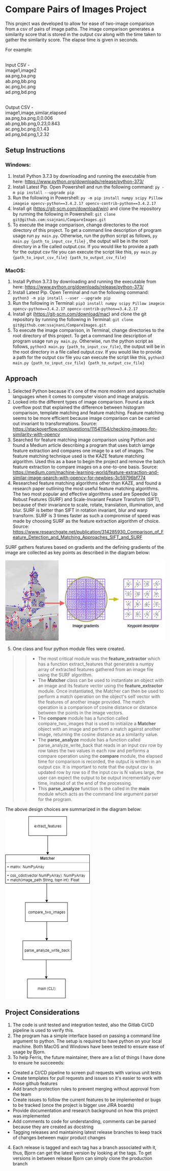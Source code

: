 # Compare Pairs of Images Project

This project was developed to allow for ease of two-image comparison from a csv of pairs of image paths. The image comparison generates a similarity score that is stored in the output csv along with the time taken to gather the similarity score. The elapse time is given in seconds.

For example: 

<br />Input CSV - 
<br />image1,image2 
<br />aa.png,ba.png 
<br />ab.png,bb.png 
<br />ac.png,bc.png 
<br />ad.png,bd.png

<br />Output CSV - 
<br />image1,image,similar,elapsed 
<br />aa.png,ba.png,0,0.006 
<br />ab.png,bb.png,0.23,0.843 
<br />ac.png,bc.png,0,1.43 
<br />ad.png,bd.png,1,2.32

## Setup Instructions

### Windows:

1) Install Python 3.7.3 by downloading and running the executable from here: https://www.python.org/downloads/release/python-373/
2) Install Latest Pip. Open Powershell and run the following command: `py -m pip install --upgrade pip`
3) Run the following in Powershell: `py -m pip install numpy scipy Pillow imageio opencv-python==3.4.2.17 opencv-contrib-python==3.4.2.17`
4) Install git (https://git-scm.com/download/win) and clone the repository by running the following in Powershell: `git clone git@github.com:ssajnani/CompareImages.git`
5) To execute the image comparison, change directories to the root directory of this project. To get a command line description of program usage run `py main.py`. Otherwise, run the python script as follows, `py main.py {path_to_input_csv_file}` , the output will be in the root directory in a file called output.csv. If you would like to provide a path for the output csv file you can execute the script like this, `py main.py {path_to_input_csv_file} {path_to_output_csv_file}`

### MacOS:

1) Install Python 3.7.3 by downloading and running the executable from here: https://www.python.org/downloads/release/python-373/
2) Install Latest Pip. Open Terminal and run the following command: `python3 -m pip install --user --upgrade pip`
3) Run the following in Terminal: `pip3 install numpy scipy Pillow imageio opencv-python==3.4.2.17 opencv-contrib-python==3.4.2.17`
4) Install git (https://git-scm.com/download/mac) and clone the git repository by running the following in Terminal: `git clone git@github.com:ssajnani/CompareImages.git`
5) To execute the image comparison, in Terminal, change directories to the root directory of this project. To get a command line description of program usage run `py main.py`. Otherwise, run the python script as follows, `python3 main.py {path_to_input_csv_file}`, the output will be in the root directory in a file called output.csv. If you would like to provide a path for the output csv file you can execute the script like this, `python3 main.py {path_to_input_csv_file} {path_to_output_csv_file}`

## Approach

1) Selected Python because it's one of the more modern and approachable languages when it comes to computer vision and image analysis.
2) Looked into the different types of image comparison. Found a stack overflow post that explained the difference between histogram comparison, template matching and feature matching. Feature matching seems to be more efficient because image comparison can be carried out invariant to transformations. Source: https://stackoverflow.com/questions/11541154/checking-images-for-similarity-with-opencv 
3) Searched for feature matching image comparison using Python and found a Medium article describing a program that uses batch iamge feature extraction and compares one image to a set of images. The feature matching technique used is the KAZE feature matching algorithm. Used this as a base to begin the project and remove the batch feature extraction to compare images on a one-to-one basis. Source: https://medium.com/machine-learning-world/feature-extraction-and-similar-image-search-with-opencv-for-newbies-3c59796bf774
4) Researched feature matching algorithms other than KAZE, and found a research paper outlining the most useful feature matching algorithms. The two most popular and effective algorithms used are Speeded Up Robust Features (SURF) and Scale-Invariant Feature Transform (SIFT), because of their invariance to scale, rotate, translation, illumination, and blur. SURF is better than SIFT in rotation invariant, blur and warp transform. SURF is 3 times faster as such a compromise of speed was made by choosing SURF as the feature extraction algorithm of choice. Source:  https://www.researchgate.net/publication/314285930_Comparison_of_Feature_Detection_and_Matching_Approaches_SIFT_and_SURF

SURF gathers features based on gradients and the defining gradients of the image are collected as key points as described in the diagram below:

![](images/feature_extraction.jpeg)


5) One class and four python module files were created. 
>>  * The most critical module was the **feature_extractor** which has a function extract_features that generates a numpy array of extracted features gathered from an image file using the SURF algorithm. 
>>  * The **Matcher** class can be used to instantiate an object with an image and its feature vector using the **feature_extractor** module. Once instantiated, the Matcher can then be used to perform a match operation on the object's self vector with the features of another image provided. The match operation is a comparison of cosine distance or distance between the points in the image vectors.
>>  * The **compare** module has a function called compare_two_images that is used to initialize a **Matcher** object with an image and perform a match against another image, returning the cosine distance as a similarity value. 
>>  * The **parse_analyze** module has a function called parse_analyze_write_back that reads in an input csv row by row takes the two values in each row and performs a compare operation using the **compare** module, the elapsed time for comparison is recorded, the output is written in an output csv. It is important to note that the output csv is updated row by row so if the input csv is N values large, the user can expect the output to be output incrementally over time, instead of at the end of the processing. 
>>  * This **parse_analyze** function is the called in the **main** module which acts as the command line argument parser for the program.  

The above design choices are summarized in the diagram below:

![](images/design_diagram.png)

## Project Considerations
1) The code is unit tested and integration tested, also the Gitlab CI/CD pipeline is used to verify this.
2) The program has a simple interface based on passing a command line argument to python. The setup is required to have python on your local machine. Both MacOS and Windows have been tested to ensure ease of usage by Bjorn.
3) To help Ferris, the future maintainer, there are a list of things I have done to ensure he succeeeds:
* Created a CI/CD pipeline to screen pull requests with various unit tests
* Create templates for pull requests and issues so it's easier to work with those github features
* Add branch protection rules to prevent merging without approval from the team
* Create issues to follow the current features to be implemented or bugs to be tracked (once the project is bigger use JIRA boards)
* Provide documentation and research background on how this project was implemented
* Add comments to code for understanding, comments can be parsed because they are created as docstring
* Tagging releases and maintaining latest release branches to keep track of changes between major product changes
4) Each release is tagged and each tag has a branch associated with it, thus, Bjorn can get the latest version by looking at the tags. To get versions in between release Bjorn can simply clone the production branch



